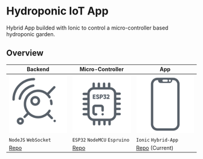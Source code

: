 # Hydroponic IoT App
Hybrid App builded with Ionic to control a micro-controller based hydroponic garden.

## Overview
| Backend  | Micro-Controller | App | 
| ------------- | ------------- | ------------- |
| ![Backend](https://github.com/geckse/readme-res/raw/master/icons/backend.png "Backend") | ![Micro-Controller](https://github.com/geckse/readme-res/raw/master/icons/esp32.png "Micro-controller") | ![App](https://github.com/geckse/readme-res/raw/master/icons/smartphone.png "App") 
| `NodeJS` `WebSocket` | `ESP32` `NodeMCU` `Espruino` | `Ionic` `Hybrid-App` | 
[Repo](https://github.com/geckse/hydroponic-iot-backend) | [Repo](https://github.com/geckse/hydroponic-iot-esp-32-controller) | [Repo](https://github.com/geckse/hydroponic-iot-app) (Current)  | 
